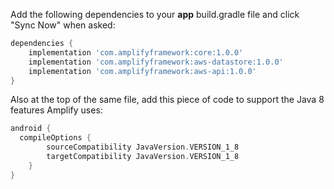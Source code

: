 Add the following dependencies to your **app** build.gradle file and click "Sync Now" when asked:

```groovy
dependencies {
    implementation 'com.amplifyframework:core:1.0.0'
    implementation 'com.amplifyframework:aws-datastore:1.0.0'
    implementation 'com.amplifyframework:aws-api:1.0.0'
}
```

Also at the top of the same file, add this piece of code to support the Java 8 features Amplify uses:

```groovy
android {
  compileOptions {
        sourceCompatibility JavaVersion.VERSION_1_8
        targetCompatibility JavaVersion.VERSION_1_8
    }
}
```
